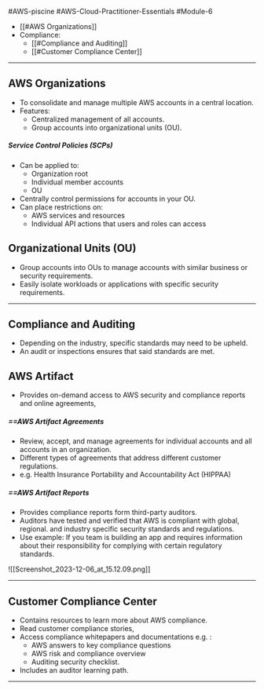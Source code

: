 #AWS-piscine #AWS-Cloud-Practitioner-Essentials #Module-6

- [[#AWS Organizations]]
- Compliance:
	- [[#Compliance and Auditing]]
	- [[#Customer Compliance Center]]
-----
## AWS Organizations
- To consolidate and manage multiple AWS accounts in a central location.
- Features:
	- Centralized management of all accounts.
	- Group accounts into organizational units (OU).
##### Service Control Policies (SCPs)
- Can be applied to:
	- Organization root
	- Individual member accounts
	- OU
- Centrally control permissions for accounts in your OU.
- Can place restrictions on:
	- AWS services and resources
	- Individual API actions that users and roles can access
## Organizational Units (OU)
- Group accounts into OUs to manage accounts with similar business or security requirements.
- Easily isolate workloads or applications with specific security requirements.

---------
## Compliance and Auditing
- Depending on the industry, specific standards may need to be upheld.
- An audit or inspections ensures that said standards are met.
## AWS Artifact
- Provides on-demand access to AWS security and compliance reports and online agreements,
##### ==AWS Artifact Agreements
- Review, accept, and manage agreements for individual accounts and all accounts in an organization.
- Different types of agreements that address different customer regulations.
- e.g. Health Insurance Portability and Accountability Act (HIPPAA)
##### ==AWS Artifact Reports
- Provides compliance reports form third-party auditors.
- Auditors have tested and verified that AWS is compliant with global, regional. and industry specific security standards and regulations.
- Use example: If you team is building an app and requires information about their responsibility for complying with certain regulatory standards.

![[Screenshot_2023-12-06_at_15.12.09.png]]

-----
## Customer Compliance Center
- Contains resources to learn more about AWS compliance.
- Read customer compliance stories,
- Access compliance whitepapers and documentations e.g. :
	- AWS answers to key compliance questions
	- AWS risk and compliance overview
	- Auditing security checklist.
- Includes an auditor learning path.

------
